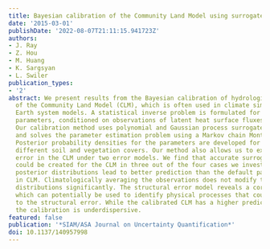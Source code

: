 ```yaml
---
title: Bayesian calibration of the Community Land Model using surrogates
date: '2015-03-01'
publishDate: '2022-08-07T21:11:15.941723Z'
authors:
- J. Ray
- Z. Hou
- M. Huang
- K. Sargsyan
- L. Swiler
publication_types:
- '2'
abstract: We present results from the Bayesian calibration of hydrological parameters
  of the Community Land Model (CLM), which is often used in climate simulations and
  Earth system models. A statistical inverse problem is formulated for three hydrological
  parameters, conditioned on observations of latent heat surface fluxes over 48 months.
  Our calibration method uses polynomial and Gaussian process surrogates of the CLM
  and solves the parameter estimation problem using a Markov chain Monte Carlo sampler.
  Posterior probability densities for the parameters are developed for two sites with
  different soil and vegetation covers. Our method also allows us to examine the structural
  error in the CLM under two error models. We find that accurate surrogate models
  could be created for the CLM in three out of the four cases we investigated. The
  posterior distributions lead to better prediction than the default parameter values
  in CLM. Climatologically averaging the observations does not modify the parameters'
  distributions significantly. The structural error model reveals a correlation time-scale
  which can potentially be used to identify physical processes that could be contributing
  to the structural error. While the calibrated CLM has a higher predictive skill,
  the calibration is underdispersive.
featured: false
publication: '*SIAM/ASA Journal on Uncertainty Quantification*'
doi: 10.1137/140957998
---
```


